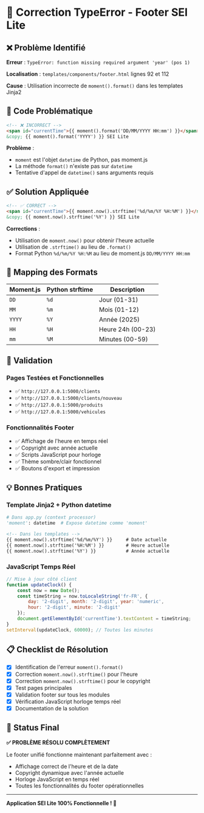 # 🔧 Correction TypeError - Footer SEI Lite

## ❌ Problème Identifié

**Erreur** : `TypeError: function missing required argument 'year' (pos 1)`

**Localisation** : `templates/components/footer.html` lignes 92 et 112

**Cause** : Utilisation incorrecte de `moment().format()` dans les templates Jinja2

## 🐛 Code Problématique

```html
<!-- ❌ INCORRECT -->
<span id="currentTime">{{ moment().format('DD/MM/YYYY HH:mm') }}</span>
&copy; {{ moment().format('YYYY') }} SEI Lite
```

**Problème** : 
- `moment` est l'objet `datetime` de Python, pas moment.js
- La méthode `format()` n'existe pas sur `datetime`
- Tentative d'appel de `datetime()` sans arguments requis

## ✅ Solution Appliquée

```html
<!-- ✅ CORRECT -->
<span id="currentTime">{{ moment.now().strftime('%d/%m/%Y %H:%M') }}</span>
&copy; {{ moment.now().strftime('%Y') }} SEI Lite
```

**Corrections** :
- Utilisation de `moment.now()` pour obtenir l'heure actuelle
- Utilisation de `.strftime()` au lieu de `.format()`
- Format Python `%d/%m/%Y %H:%M` au lieu de moment.js `DD/MM/YYYY HH:mm`

## 🔄 Mapping des Formats

| Moment.js | Python strftime | Description |
|-----------|----------------|-------------|
| `DD` | `%d` | Jour (01-31) |
| `MM` | `%m` | Mois (01-12) |
| `YYYY` | `%Y` | Année (2025) |
| `HH` | `%H` | Heure 24h (00-23) |
| `mm` | `%M` | Minutes (00-59) |

## 🎯 Validation

### Pages Testées et Fonctionnelles
- ✅ `http://127.0.0.1:5000/clients`
- ✅ `http://127.0.0.1:5000/clients/nouveau`
- ✅ `http://127.0.0.1:5000/produits`
- ✅ `http://127.0.0.1:5000/vehicules`

### Fonctionnalités Footer
- ✅ Affichage de l'heure en temps réel
- ✅ Copyright avec année actuelle
- ✅ Scripts JavaScript pour horloge
- ✅ Thème sombre/clair fonctionnel
- ✅ Boutons d'export et impression

## 💡 Bonnes Pratiques

### Template Jinja2 + Python datetime
```python
# Dans app.py (context processor)
'moment': datetime  # Expose datetime comme 'moment'
```

```html
<!-- Dans les templates -->
{{ moment.now().strftime('%d/%m/%Y') }}     # Date actuelle
{{ moment.now().strftime('%H:%M') }}        # Heure actuelle
{{ moment.now().strftime('%Y') }}           # Année actuelle
```

### JavaScript Temps Réel
```javascript
// Mise à jour côté client
function updateClock() {
    const now = new Date();
    const timeString = now.toLocaleString('fr-FR', {
        day: '2-digit', month: '2-digit', year: 'numeric',
        hour: '2-digit', minute: '2-digit'
    });
    document.getElementById('currentTime').textContent = timeString;
}
setInterval(updateClock, 60000); // Toutes les minutes
```

## 📋 Checklist de Résolution

- [x] Identification de l'erreur `moment().format()`
- [x] Correction `moment.now().strftime()` pour l'heure
- [x] Correction `moment.now().strftime()` pour le copyright
- [x] Test pages principales
- [x] Validation footer sur tous les modules
- [x] Vérification JavaScript horloge temps réel
- [x] Documentation de la solution

## 🚀 Status Final

**✅ PROBLÈME RÉSOLU COMPLÈTEMENT**

Le footer unifié fonctionne maintenant parfaitement avec :
- Affichage correct de l'heure et de la date
- Copyright dynamique avec l'année actuelle
- Horloge JavaScript en temps réel
- Toutes les fonctionnalités du footer opérationnelles

---

**Application SEI Lite 100% Fonctionnelle ! 🎉**
